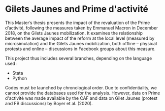 # Gilets Jaunes and Prime d'activité

This Master’s thesis presents the impact of the revaluation of the Prime d’activité, following the measures taken by Emmanuel Macron in December 2018, on the Gilets Jaunes mobilization. It examines the relationship between the average impact of the reform at the local level (measured by microsimulation) and the Gilets Jaunes mobilization, both offline – physical protests and online – discussions in Facebook groups about this measure.

This project thus includes several branches, depending on the language used : 
- Stata
- Python

Codes must be launched by chronological order.
Due to confidentiality, we cannot provide the databases used for the analysis. However, data on Prime d'activité was made available by the CAF and data on Gilet Jaunes (protest and FB discussions) by Boyer et al. (2020).
